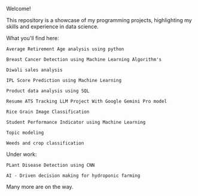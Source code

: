Welcome!

This repository is a showcase of my programming projects, highlighting my skills and experience in data science.

What you'll find here:
    
    Average Retirement Age analysis using python
    
    Breast Cancer Detection using Machine Learning Algorithm's
    
    Diwali sales analysis
    
    IPL Score Prediction using Machine Learning
    
    Product data analysis using SQL
    
    Resume ATS Tracking LLM Project With Google Gemini Pro model

    Rice Grain Image Classification

    Student Performance Indicator using Machine Learning
        
    Topic modeling
    
    Weeds and crop classification


Under work:

    PLant Disease Detection using CNN 

    AI - Driven decision making for hydroponic farming

Many more are on the way.
